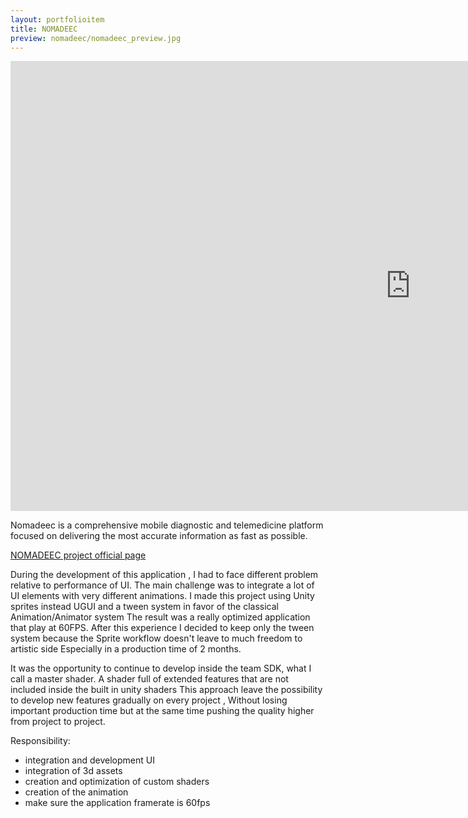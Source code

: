 ```yaml
---
layout: portfolioitem
title: NOMADEEC
preview: nomadeec/nomadeec_preview.jpg
---
```

<!--more-->
<iframe width="1280" height="720" src="https://www.youtube.com/embed/9faG8dUHJuk" frameborder="0" allow="autoplay; encrypted-media" allowfullscreen></iframe>

Nomadeec is a comprehensive mobile diagnostic and telemedicine platform focused on delivering the most accurate information as fast as possible.

[NOMADEEC project official page](http://www.holoforge.io/work/shaping-future-telemedecine)

During the development of this application , I had to face different problem relative to performance of UI.
The main challenge was to integrate a lot of UI elements with very different animations.
I made this project using Unity sprites instead UGUI and a tween system in favor of the classical Animation/Animator system
The result was a really optimized application that play at 60FPS.
After this experience I decided to keep only the tween system because the Sprite workflow doesn't leave to much freedom to artistic side
Especially in a production time of 2 months. 

It was the opportunity to continue to develop inside the team SDK, what I call a master shader.
A shader full of extended features that are not included inside the built in unity shaders
This approach leave the possibility to develop new features gradually on every project ,
Without losing important production time but at the same time pushing the quality higher from project to project.

Responsibility:
- integration and development UI
- integration of 3d assets
- creation and optimization of custom shaders
- creation of the animation 
- make sure the application framerate is 60fps 
